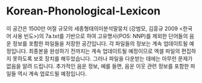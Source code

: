 # Korean-Phonological-Lexicon
이 공간은 1500만 어절 규모의 세종형태의미분석말뭉치 (강범모, 김흥규 2009 <한국어 사용 빈도>)의 7a.txt를 기반으로 하여 고유명사(POS: NNP)를 제외한 단어들의 음운 정보를 포함한 파일들을 저장한 공간입니다.
각 파일들의 정보는 계속 업데이트될 예정입니다.
최종본을 완성하기 전까지는 계속 업데이트될 예정이므로 엑셀 파일의 편집하지 못하도록 보호 장치를 해두었습니다. 
그러나 파일을 다운받는 데에는 아무런 문제가 없음을 알려 드립니다.
추가적인 음운 정보, 예를 들면, 음운 이웃 관련 정보를 포함한 파일들 역시 계속 업로드될 예정입니다.
